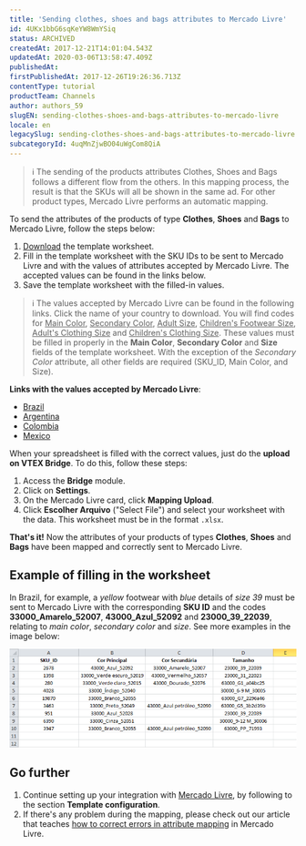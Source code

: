 ```yaml
---
title: 'Sending clothes, shoes and bags attributes to Mercado Livre'
id: 4UKx1bbG6sqKeYW8WmYSiq
status: ARCHIVED
createdAt: 2017-12-21T14:01:04.543Z
updatedAt: 2020-03-06T13:58:47.409Z
publishedAt: 
firstPublishedAt: 2017-12-26T19:26:36.713Z
contentType: tutorial
productTeam: Channels
author: authors_59
slugEN: sending-clothes-shoes-and-bags-attributes-to-mercado-livre
locale: en
legacySlug: sending-clothes-shoes-and-bags-attributes-to-mercado-livre
subcategoryId: 4uqMnZjwBO04uWgCom8QiA
---
```


>ℹ️ The sending of the products attributes Clothes, Shoes and Bags follows a different flow from the others. In this mapping process, the result is that the SKUs will all be shown in the same ad. For other product types, Mercado Livre performs an automatic mapping.

To send the attributes of the products of type __Clothes__, __Shoes__ and __Bags__ to Mercado Livre, follow the steps below:

1. [Download](http://assets.contentful.com/alneenqid6w5/28ZfLnLpKEgU8ycqqIUGqw/da75dbcbc27f72881431c797a0d389f6/Modelo-SKUs-Mercado-Livre.xlsx) the template worksheet.
2. Fill in the template worksheet with the SKU IDs to be sent to Mercado Livre and with the values of attributes accepted by Mercado Livre. The accepted values can be found in the links below.
3. Save the template worksheet with the filled-in values.

>ℹ️ The values accepted by Mercado Livre can be found in the following links. Click the name of your country to download. You will find codes for <u>Main Color</u>, <u>Secondary Color</u>, <u>Adult Size</u>, <u>Children's Footwear Size</u>, <u>Adult's Clothing Size</u> and <u>Children's Clothing Size</u>. These values must be filled in properly in the **Main Color**, **Secondary Color** and **Size** fields of the template worksheet. With the exception of the *Secondary Color* attribute, all other fields are required (SKU_ID, Main Color, and Size).

__Links with the values accepted by Mercado Livre__:

- [Brazil](https://assets.contentful.com/alneenqid6w5/6BHWQLL9bGuMq2ycMye0uc/76e64b67cb7352d95d6bb977b33394d4/Brasil-2.zip)
- [Argentina](//assets.contentful.com/alneenqid6w5/3c61gJrH7GWOywMCGMECg4/dc7a2ce73a99d41345dde2092eb1fec6/Argentina.rar)
- [Colombia](//assets.contentful.com/alneenqid6w5/5RePTJoKrYi4qA66WCCYKw/33910300057806b554d566210aa2310a/Colombia.rar)
- [Mexico](//assets.contentful.com/alneenqid6w5/3Z3xgpPyvuYEAIO2me4GSG/e4f4198463d8a3ba05124a30031302fa/Mexico.rar)

When your spreadsheet is filled with the correct values, just do the __upload on VTEX Bridge__. To do this, follow these steps:

1. Access the __Bridge__ module.
2. Click on __Settings__.
3. On the Mercado Livre card, click __Mapping Upload__.
4. Click __Escolher Arquivo__ ("Select File") and select your worksheet with the data. This worksheet must be in the format `.xlsx`.

__That's it!__ Now the attributes of your products of types __Clothes__, __Shoes__ and __Bags__ have been mapped and correctly sent to Mercado Livre.

## Example of filling in the worksheet

In Brazil, for example, a *yellow* footwear with *blue* details of *size 39* must be sent to Mercado Livre with the corresponding __SKU ID__ and the codes __33000_Amarelo_52007__, __43000_Azul_52092__ and __23000_39_22039__, relating to *main color*, *secondary color* and *size*. See more examples in the image below:

![Planilha modelo ML](https://raw.githubusercontent.com/vtexdocs/help-center-content/refs/heads/main/docs/en/tutorials/Integrations/Integration%20Settings/sending-clothes-shoes-and-bags-attributes-to-mercado-livre_1.png)

## Go further

1. Continue setting up your integration with [Mercado Livre](/en/tutorial/how-to-integrate-with-mercado-livre), by following to the section __Template configuration__.
2. If there's any problem during the mapping, please check out our article that teaches [how to correct errors in attribute mapping](/en/faq/why-does-mercado-livre-return-attribution-errors-after-mapping) in Mercado Livre.
